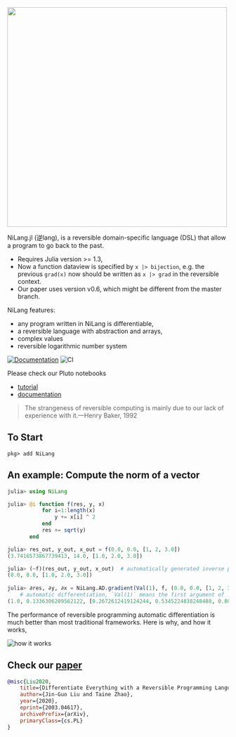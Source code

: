 <img src="docs/src/asset/logo3.png" width=500px/>

NiLang.jl (逆lang), is a reversible domain-specific language (DSL) that allow a program to go back to the past.

* Requires Julia version >= 1.3,
* Now a function dataview is specified by `x |> bijection`, e.g. the previous `grad(x)` now should be written as `x |> grad` in the reversible context.
* Our paper uses version v0.6, which might be different from the master branch.


NiLang features:

* any program written in NiLang is differentiable,
* a reversible language with abstraction and arrays,
* complex values
* reversible logarithmic number system

[![Documentation](https://github.com/GiggleLiu/NiLang.jl/workflows/Documentation/badge.svg)](https://giggleliu.github.io/NiLang.jl/stable/)
![CI](https://github.com/GiggleLiu/NiLang.jl/workflows/CI/badge.svg)

Please check our Pluto notebooks
* [tutorial](https://github.com/JuliaReverse/NiLangTutorial/)
* [documentation](https://giggleliu.github.io/NiLang.jl/dev/notebooks/documentation.html)

> The strangeness of reversible computing is mainly due to
> our lack of experience with it.—Henry Baker, 1992

## To Start
```
pkg> add NiLang
```

## An example: Compute the norm of a vector
```julia
julia> using NiLang

julia> @i function f(res, y, x)
           for i=1:length(x)
               y += x[i] ^ 2
           end
           res += sqrt(y)
       end

julia> res_out, y_out, x_out = f(0.0, 0.0, [1, 2, 3.0])
(3.7416573867739413, 14.0, [1.0, 2.0, 3.0])

julia> (~f)(res_out, y_out, x_out)  # automatically generated inverse program.
(0.0, 0.0, [1.0, 2.0, 3.0])
        
julia> ∂res, ∂y, ∂x = NiLang.AD.gradient(Val(1), f, (0.0, 0.0, [1, 2, 3.0])) 
    # automatic differentiation, `Val(1)` means the first argument of `f` is the loss.
(1.0, 0.1336306209562122, [0.2672612419124244, 0.5345224838248488, 0.8017837257372732])
```

The performance of reversible programming automatic differentiation is much better than most traditional frameworks. Here is why, and how it works,

![how it works](docs/src/asset/adprog.png)

## Check our [paper](https://arxiv.org/abs/2003.04617)

```bibtex
@misc{Liu2020,
    title={Differentiate Everything with a Reversible Programming Language},
    author={Jin-Guo Liu and Taine Zhao},
    year={2020},
    eprint={2003.04617},
    archivePrefix={arXiv},
    primaryClass={cs.PL}
}
```
